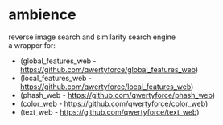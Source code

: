 # ambience
reverse image search and similarity search engine <br>
a wrapper for: 
- (global_features_web - https://github.com/qwertyforce/global_features_web)
- (local_features_web - https://github.com/qwertyforce/local_features_web)
- (phash_web - https://github.com/qwertyforce/phash_web)
- (color_web - https://github.com/qwertyforce/color_web)
- (text_web - https://github.com/qwertyforce/text_web)

